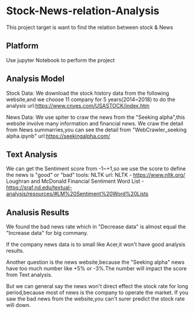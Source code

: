 # Stock-News-relation-Analysis
This project target is want to find the relation between stock &amp; News


## Platform
Use jupyter Notebook to perform the project

## Analysis Model
Stock Data: We download the stock history data from the following website,and we choose 11 company for 5 years(2014~2018) to do the analysis
url:https://www.cnyes.com/USASTOCK/index.htm

News Data: We use spiter to craw the news from the "Seeking alpha",this website involve many information and financial news. We craw the detail from News summarries,you can see the detail from "WebCrawler_seeking alpha.ipynb"
url:https://seekingalpha.com/

## Text Analysis
We can get the Sentiment score from -1~+1,so we use the score to define the news is "good" or "bad"
tools: NLTK
url: 
NLTK - https://www.nltk.org/
Loughran and McDonald Financial Sentiment Word List - https://sraf.nd.edu/textual-analysis/resources/#LM%20Sentiment%20Word%20Lists

## Analusis Results
We found the bad news rate which in "Decrease data" is almost equal the "Increase data" for big commany.

If the company news data is to small like Acer,it won't have good analysis results.

Another question is the news website,because the "Seeking alpha" news have too much number like +5% or -3%.The number will impact the score from Text analysis.

But we can general say the news won't direct effect the stock rate for long period,because most of news is the company to operate the market. If you saw the bad news from the website,you can't surer predict the stock rate 
will down.
